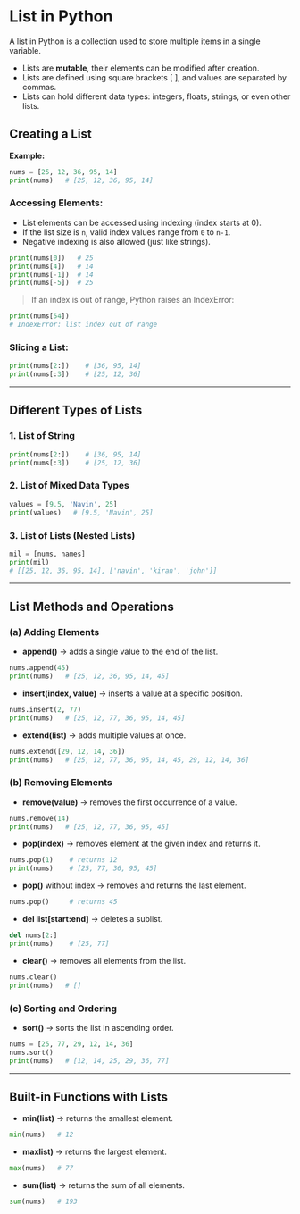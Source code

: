 # List in Python
A list in Python is a collection used to store multiple items in a single variable.
- Lists are **mutable**, their elements can be modified after creation.
- Lists are defined using square brackets [ ], and values are separated by commas.
- Lists can hold different data types: integers, floats, strings, or even other lists.


## Creating a List
**Example:**

```python
nums = [25, 12, 36, 95, 14]
print(nums)   # [25, 12, 36, 95, 14]
```

### Accessing Elements:
- List elements can be accessed using indexing (index starts at 0).
- If the list size is `n`, valid index values range from `0` to `n-1`.
- Negative indexing is also allowed (just like strings).

```python
print(nums[0])   # 25
print(nums[4])   # 14
print(nums[-1])  # 14
print(nums[-5])  # 25
```

> If an index is out of range, Python raises an IndexError:
```python
print(nums[54])  
# IndexError: list index out of range
```

### Slicing a List:
```python
print(nums[2:])    # [36, 95, 14]
print(nums[:3])    # [25, 12, 36]
```

---


## Different Types of Lists

### 1. List of String
```python
print(nums[2:])    # [36, 95, 14]
print(nums[:3])    # [25, 12, 36]
```

### 2. List of Mixed Data Types
```python
values = [9.5, 'Navin', 25]
print(values)   # [9.5, 'Navin', 25]
```


### 3. List of Lists (Nested Lists)
```python
mil = [nums, names]
print(mil)  
# [[25, 12, 36, 95, 14], ['navin', 'kiran', 'john']]
```

---


## List Methods and Operations

### (a) Adding Elements

- **append()** → adds a single value to the end of the list.
```python
nums.append(45)
print(nums)   # [25, 12, 36, 95, 14, 45]
```

- **insert(index, value)** → inserts a value at a specific position.
```python
nums.insert(2, 77)
print(nums)   # [25, 12, 77, 36, 95, 14, 45]
```

- **extend(list)** → adds multiple values at once.
```python
nums.extend([29, 12, 14, 36])
print(nums)   # [25, 12, 77, 36, 95, 14, 45, 29, 12, 14, 36]
```


### (b) Removing Elements
- **remove(value)** → removes the first occurrence of a value.
```python
nums.remove(14)
print(nums)   # [25, 12, 77, 36, 95, 45]

```

- **pop(index)** → removes element at the given index and returns it.
```python
nums.pop(1)    # returns 12
print(nums)    # [25, 77, 36, 95, 45]

```

- **pop()** without index → removes and returns the last element.
```python
nums.pop()     # returns 45

```

- **del list[start:end]** → deletes a sublist.
```python
del nums[2:]
print(nums)    # [25, 77]

```

- **clear()** → removes all elements from the list.
```python
nums.clear()
print(nums)   # []
```


### (c) Sorting and Ordering
- **sort()** → sorts the list in ascending order.
```python
nums = [25, 77, 29, 12, 14, 36]
nums.sort()
print(nums)   # [12, 14, 25, 29, 36, 77]
```

---

## Built-in Functions with Lists
- **min(list)** → returns the smallest element.
```python
min(nums)   # 12
```

- **maxlist)** → returns the largest element.
```python
max(nums)   # 77
```

- **sum(list)** → returns the sum of all elements.
```python
sum(nums)   # 193
```
